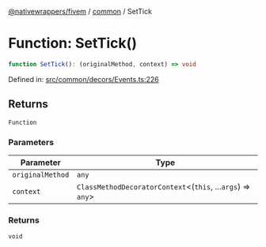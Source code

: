 [@nativewrappers/fivem](../../README.md) / [common](../README.md) / SetTick

# Function: SetTick()

```ts
function SetTick(): (originalMethod, context) => void
```

Defined in: [src/common/decors/Events.ts:226](https://github.com/nativewrappers/nativewrappers/blob/756c662f77d10717b10de50b84f2e02fa47719d1/src/common/decors/Events.ts#L226)

## Returns

`Function`

### Parameters

| Parameter | Type |
| ------ | ------ |
| `originalMethod` | `any` |
| `context` | `ClassMethodDecoratorContext`\<(`this`, ...`args`) => `any`\> |

### Returns

`void`
